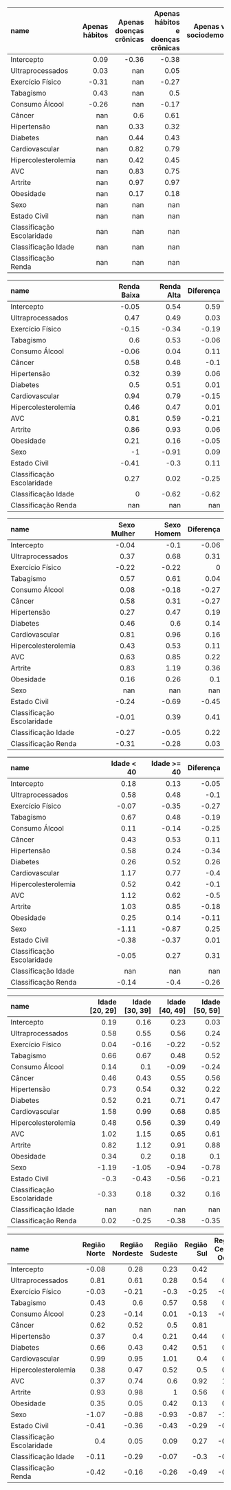 | name                       |   Apenas hábitos |   Apenas doenças crônicas |   Apenas hábitos e doenças crônicas |   Apenas variáveis sociodemográficos |   Removendo Linhas Nulas |
|:---------------------------|-----------------:|--------------------------:|------------------------------------:|-------------------------------------:|-------------------------:|
| Intercepto                 |             0.09 |                     -0.36 |                               -0.38 |                                 0.5  |                     0.3  |
| Ultraprocessados           |             0.03 |                    nan    |                                0.05 |                               nan    |                     0.49 |
| Exercício Físico           |            -0.31 |                    nan    |                               -0.27 |                               nan    |                    -0.23 |
| Tabagismo                  |             0.43 |                    nan    |                                0.5  |                               nan    |                     0.57 |
| Consumo Álcool             |            -0.26 |                    nan    |                               -0.17 |                               nan    |                    -0.02 |
| Câncer                     |           nan    |                      0.6  |                                0.61 |                               nan    |                     0.51 |
| Hipertensão                |           nan    |                      0.33 |                                0.32 |                               nan    |                     0.35 |
| Diabetes                   |           nan    |                      0.44 |                                0.43 |                               nan    |                     0.5  |
| Cardiovascular             |           nan    |                      0.82 |                                0.79 |                               nan    |                     0.88 |
| Hipercolesterolemia        |           nan    |                      0.42 |                                0.45 |                               nan    |                     0.46 |
| AVC                        |           nan    |                      0.83 |                                0.75 |                               nan    |                     0.73 |
| Artrite                    |           nan    |                      0.97 |                                0.97 |                               nan    |                     0.89 |
| Obesidade                  |           nan    |                      0.17 |                                0.18 |                               nan    |                     0.19 |
| Sexo                       |           nan    |                    nan    |                              nan    |                                -1.05 |                    -0.96 |
| Estado Civil               |           nan    |                    nan    |                              nan    |                                -0.39 |                    -0.38 |
| Classificação Escolaridade |           nan    |                    nan    |                              nan    |                                -0.04 |                     0.11 |
| Classificação Idade        |           nan    |                    nan    |                              nan    |                                 0.12 |                    -0.24 |
| Classificação Renda        |           nan    |                    nan    |                              nan    |                                -0.26 |                    -0.27 |

| name                       |   Renda Baixa |   Renda Alta |   Diferença |
|:---------------------------|--------------:|-------------:|------------:|
| Intercepto                 |         -0.05 |         0.54 |        0.59 |
| Ultraprocessados           |          0.47 |         0.49 |        0.03 |
| Exercício Físico           |         -0.15 |        -0.34 |       -0.19 |
| Tabagismo                  |          0.6  |         0.53 |       -0.06 |
| Consumo Álcool             |         -0.06 |         0.04 |        0.11 |
| Câncer                     |          0.58 |         0.48 |       -0.1  |
| Hipertensão                |          0.32 |         0.39 |        0.06 |
| Diabetes                   |          0.5  |         0.51 |        0.01 |
| Cardiovascular             |          0.94 |         0.79 |       -0.15 |
| Hipercolesterolemia        |          0.46 |         0.47 |        0.01 |
| AVC                        |          0.81 |         0.59 |       -0.21 |
| Artrite                    |          0.86 |         0.93 |        0.06 |
| Obesidade                  |          0.21 |         0.16 |       -0.05 |
| Sexo                       |         -1    |        -0.91 |        0.09 |
| Estado Civil               |         -0.41 |        -0.3  |        0.11 |
| Classificação Escolaridade |          0.27 |         0.02 |       -0.25 |
| Classificação Idade        |          0    |        -0.62 |       -0.62 |
| Classificação Renda        |        nan    |       nan    |      nan    |

| name                       |   Sexo Mulher |   Sexo Homem |   Diferença |
|:---------------------------|--------------:|-------------:|------------:|
| Intercepto                 |         -0.04 |        -0.1  |       -0.06 |
| Ultraprocessados           |          0.37 |         0.68 |        0.31 |
| Exercício Físico           |         -0.22 |        -0.22 |        0    |
| Tabagismo                  |          0.57 |         0.61 |        0.04 |
| Consumo Álcool             |          0.08 |        -0.18 |       -0.27 |
| Câncer                     |          0.58 |         0.31 |       -0.27 |
| Hipertensão                |          0.27 |         0.47 |        0.19 |
| Diabetes                   |          0.46 |         0.6  |        0.14 |
| Cardiovascular             |          0.81 |         0.96 |        0.16 |
| Hipercolesterolemia        |          0.43 |         0.53 |        0.11 |
| AVC                        |          0.63 |         0.85 |        0.22 |
| Artrite                    |          0.83 |         1.19 |        0.36 |
| Obesidade                  |          0.16 |         0.26 |        0.1  |
| Sexo                       |        nan    |       nan    |      nan    |
| Estado Civil               |         -0.24 |        -0.69 |       -0.45 |
| Classificação Escolaridade |         -0.01 |         0.39 |        0.41 |
| Classificação Idade        |         -0.27 |        -0.05 |        0.22 |
| Classificação Renda        |         -0.31 |        -0.28 |        0.03 |

| name                       |   Idade < 40 |   Idade >= 40 |   Diferença |
|:---------------------------|-------------:|--------------:|------------:|
| Intercepto                 |         0.18 |          0.13 |       -0.05 |
| Ultraprocessados           |         0.58 |          0.48 |       -0.1  |
| Exercício Físico           |        -0.07 |         -0.35 |       -0.27 |
| Tabagismo                  |         0.67 |          0.48 |       -0.19 |
| Consumo Álcool             |         0.11 |         -0.14 |       -0.25 |
| Câncer                     |         0.43 |          0.53 |        0.11 |
| Hipertensão                |         0.58 |          0.24 |       -0.34 |
| Diabetes                   |         0.26 |          0.52 |        0.26 |
| Cardiovascular             |         1.17 |          0.77 |       -0.4  |
| Hipercolesterolemia        |         0.52 |          0.42 |       -0.1  |
| AVC                        |         1.12 |          0.62 |       -0.5  |
| Artrite                    |         1.03 |          0.85 |       -0.18 |
| Obesidade                  |         0.25 |          0.14 |       -0.11 |
| Sexo                       |        -1.11 |         -0.87 |        0.25 |
| Estado Civil               |        -0.38 |         -0.37 |        0.01 |
| Classificação Escolaridade |        -0.05 |          0.27 |        0.31 |
| Classificação Idade        |       nan    |        nan    |      nan    |
| Classificação Renda        |        -0.14 |         -0.4  |       -0.26 |

| name                       |   Idade [20, 29] |   Idade [30, 39] |   Idade [40, 49] |   Idade [50, 59] |
|:---------------------------|-----------------:|-----------------:|-----------------:|-----------------:|
| Intercepto                 |             0.19 |             0.16 |             0.23 |             0.03 |
| Ultraprocessados           |             0.58 |             0.55 |             0.56 |             0.24 |
| Exercício Físico           |             0.04 |            -0.16 |            -0.22 |            -0.52 |
| Tabagismo                  |             0.66 |             0.67 |             0.48 |             0.52 |
| Consumo Álcool             |             0.14 |             0.1  |            -0.09 |            -0.24 |
| Câncer                     |             0.46 |             0.43 |             0.55 |             0.56 |
| Hipertensão                |             0.73 |             0.54 |             0.32 |             0.22 |
| Diabetes                   |             0.52 |             0.21 |             0.71 |             0.47 |
| Cardiovascular             |             1.58 |             0.99 |             0.68 |             0.85 |
| Hipercolesterolemia        |             0.48 |             0.56 |             0.39 |             0.49 |
| AVC                        |             1.02 |             1.15 |             0.65 |             0.61 |
| Artrite                    |             0.82 |             1.12 |             0.91 |             0.88 |
| Obesidade                  |             0.34 |             0.2  |             0.18 |             0.1  |
| Sexo                       |            -1.19 |            -1.05 |            -0.94 |            -0.78 |
| Estado Civil               |            -0.3  |            -0.43 |            -0.56 |            -0.21 |
| Classificação Escolaridade |            -0.33 |             0.18 |             0.32 |             0.16 |
| Classificação Idade        |           nan    |           nan    |           nan    |           nan    |
| Classificação Renda        |             0.02 |            -0.25 |            -0.38 |            -0.35 |

| name                       |   Região Norte |   Região Nordeste |   Região Sudeste |   Região Sul |   Região Centro Oeste |
|:---------------------------|---------------:|------------------:|-----------------:|-------------:|----------------------:|
| Intercepto                 |          -0.08 |              0.28 |             0.23 |         0.42 |                  1    |
| Ultraprocessados           |           0.81 |              0.61 |             0.28 |         0.54 |                  0.11 |
| Exercício Físico           |          -0.03 |             -0.21 |            -0.3  |        -0.25 |                 -0.43 |
| Tabagismo                  |           0.43 |              0.6  |             0.57 |         0.58 |                  0.64 |
| Consumo Álcool             |           0.23 |             -0.14 |             0.01 |        -0.13 |                 -0.02 |
| Câncer                     |           0.62 |              0.52 |             0.5  |         0.81 |                 -0    |
| Hipertensão                |           0.37 |              0.4  |             0.21 |         0.44 |                  0.32 |
| Diabetes                   |           0.66 |              0.43 |             0.42 |         0.51 |                  0.51 |
| Cardiovascular             |           0.99 |              0.95 |             1.01 |         0.4  |                  0.76 |
| Hipercolesterolemia        |           0.38 |              0.47 |             0.52 |         0.5  |                  0.39 |
| AVC                        |           0.37 |              0.74 |             0.6  |         0.92 |                  1.35 |
| Artrite                    |           0.93 |              0.98 |             1    |         0.56 |                  0.89 |
| Obesidade                  |           0.35 |              0.05 |             0.42 |         0.13 |                  0.03 |
| Sexo                       |          -1.07 |             -0.88 |            -0.93 |        -0.87 |                 -1.23 |
| Estado Civil               |          -0.41 |             -0.36 |            -0.43 |        -0.29 |                 -0.36 |
| Classificação Escolaridade |           0.4  |              0.05 |             0.09 |         0.27 |                 -0.22 |
| Classificação Idade        |          -0.11 |             -0.29 |            -0.07 |        -0.3  |                 -0.62 |
| Classificação Renda        |          -0.42 |             -0.16 |            -0.26 |        -0.49 |                 -0.18 |

